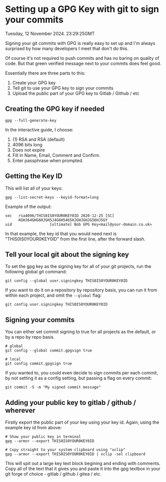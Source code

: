 # Setting up a GPG Key with git to sign your commits

Tuesday, 12 November 2024. 23:29:25GMT

Signing your git commits with GPG is really easy to set up and I'm always surprised by how many developers I meet that don't do this.

Of course it's not required to push commits and has no baring on quality of code. But that green verified message next to your commits does feel good.

Essentially there are three parts to this:

1. Create your GPG key
2. Tell git to use your GPG key to sign your commits
3. Upload the public part of your GPG key to Gitlab / Github / etc

## Creating the GPG key if needed

```
gpg --full-generate-key
```

In the interactive guide, I choose:

1. (1) RSA and RSA (default)
2. 4096 bits long
3. Does not expire
4. Fill in Name, Email, Comment and Confirm.
5. Enter passphrase when prompted.

## Getting the Key ID

This will list all of your keys:

```
gpg --list-secret-keys --keyid-format=long
```

Example of the output:

```
sec   rsa4096/THIS0IS0YOUR0KEY0ID 2020-12-25 [SC]
      KGHJ64GHG6HJGH5J4G6H5465HJGHJGHJG56HJ5GY
uid                 [ultimate] Bob GPG Key<mail@your-domain.co.uk>
```

In that example, the key id that you would need next is "THIS0IS0YOUR0KEY0ID" from the first line, after the forward slash.

## Tell your local git about the signing key

To set the gpg key as the signing key for all of your git projects, run the following global git command:

```
git config --global user.signingkey THIS0IS0YOUR0KEY0ID
```

If you want to do it on a repository by repository basis, you can run it from within each project, and omit the `--global` flag:

```
git config user.signingkey THIS0IS0YOUR0KEY0ID
```

## Signing your commits

You can either set commit signing to true for all projects as the default, or by a repo by repo basis.

```
# global
git config --global commit.gpgsign true

# local
git config commit.gpgsign true
```

If you wanted to, you could even decide to sign commits per each commit, by not setting it as a config setting, but passing a flag on every commit:

```
git commit -S -m "My signed commit message"
```

## Adding your public key to gitlab / github / wherever

Firstly export the public part of your key using your key id. Again, using the example key id from above:

```
# Show your public key in terminal
gpg --armor --export THIS0IS0YOUR0KEY0ID

# Copy straight to your system clipboard using "xclip"
gpg --armor --export THIS0IS0YOUR0KEY0ID | xclip -sel clipboard
```

This will spit out a large key text block begining and ending with comments. Copy all of the text that it gives you and paste it into the gpg textbox in your 
git forge of choice - gitlab / github / gitea / etc.


